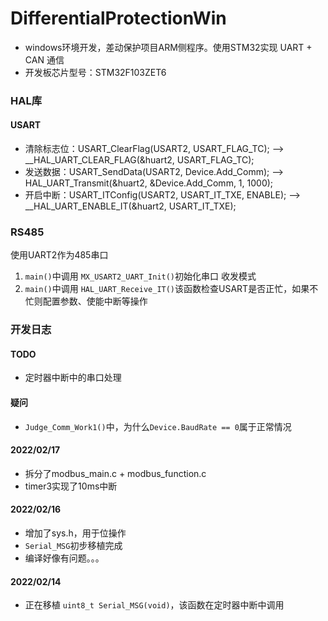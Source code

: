 # DifferentialProtectionWin

- windows环境开发，差动保护项目ARM侧程序。使用STM32实现 UART + CAN 通信
- 开发板芯片型号：STM32F103ZET6

### HAL库
#### USART
- 清除标志位：USART_ClearFlag(USART2, USART_FLAG_TC); --> __HAL_UART_CLEAR_FLAG(&huart2, USART_FLAG_TC);
- 发送数据：USART_SendData(USART2, Device.Add_Comm); --> HAL_UART_Transmit(&huart2, &Device.Add_Comm, 1, 1000);
- 开启中断：USART_ITConfig(USART2, USART_IT_TXE, ENABLE); --> __HAL_UART_ENABLE_IT(&huart2, USART_IT_TXE);



### RS485
使用UART2作为485串口
1. `main()`中调用 `MX_USART2_UART_Init()`初始化串口 收发模式
2. `main()`中调用 `HAL_UART_Receive_IT()`该函数检查USART是否正忙，如果不忙则配置参数、使能中断等操作


### 开发日志
#### TODO
- 定时器中断中的串口处理

#### 疑问
- `Judge_Comm_Work1()`中，为什么`Device.BaudRate == 0`属于正常情况

#### 2022/02/17
- 拆分了modbus_main.c + modbus_function.c
- timer3实现了10ms中断

#### 2022/02/16
- 增加了sys.h，用于位操作
- `Serial_MSG`初步移植完成
- 编译好像有问题。。。

#### 2022/02/14
- 正在移植 `uint8_t Serial_MSG(void)`，该函数在定时器中断中调用


